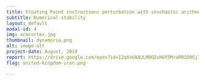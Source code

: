 ```yaml
---
title: Floating Point instructions perturbation with stochastic arithmeric 
subtitle: Numerical stability 
layout: default
modal-id: 4
img: armcortex.jpg
thumbnail: dynamorio.png
alt: image-alt
project-date: August, 2019
report: https://drive.google.com/open?id=12qXxUA8ULMOO2vHUY5MraRR2D0Gj7fxq
flag: united-kingdom-icon.png

---
```

